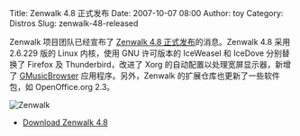 Title: Zenwalk 4.8 正式发布
Date: 2007-10-07 08:00
Author: toy
Category: Distros
Slug: zenwalk-48-released

Zenwalk 项目团队已经宣布了 [Zenwalk 4.8
正式发布](http://www.zenwalk.org/modules/news/article.php?storyid=62)的消息。Zenwalk
4.8 采用 2.6.229 版的 Linux 内核，使用 GNU 许可版本的 IceWeasel 和
IceDove 分别替换了 Firefox 及 Thunderbird，改进了 Xorg
的自动配置以处理宽屏显示器，新增了
[GMusicBrowser](http://linuxtoy.org/archives/gmusicbrowser.html)
应用程序。另外，Zenwalk 的扩展仓库也更新了一些软件包，如 OpenOffice.org
2.3。

![Zenwalk](http://i.linuxtoy.org/i/2007/09/zenwalk.png)

- [Download Zenwalk
4.8](http://www.zenwalk.org/modules/tinycontent/index.php?id=1)
